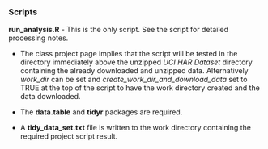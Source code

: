 ### Scripts

**run_analysis.R** - This is the only script. See the script for detailed processing notes.

 * The class project page implies that the script will be tested in the directory immediately above the unzipped *UCI HAR Dataset* directory containing the already downloaded and unzipped data. Alternatively *work_dir* can be set and *create_work_dir_and_download_data* set to TRUE at the top of the script to have the work directory created and the data downloaded.

 * The **data.table** and **tidyr** packages are required.

 * A **tidy_data_set.txt** file is written to the work directory containing the required project script result.

